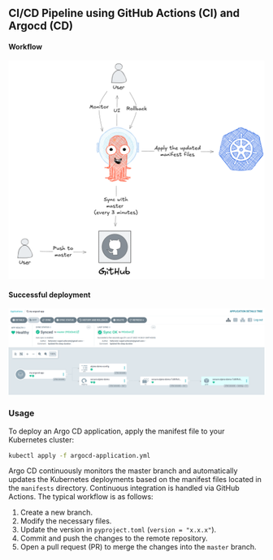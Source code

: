 ## CI/CD Pipeline using GitHub Actions (CI) and Argocd (CD)

#### Workflow
![CD with Argocd](./argocd.png)

#### Successful deployment
![Successful deployment](./successful_deployment.png)

### Usage
To deploy an Argo CD application, apply the manifest file to your Kubernetes cluster:

```bash
kubectl apply -f argocd-application.yml
```

Argo CD continuously monitors the master branch and automatically updates the Kubernetes deployments based on the manifest files located in the `manifests` directory. Continuous integration is handled via GitHub Actions. The typical workflow is as follows:

1. Create a new branch.
2. Modify the necessary files.
3. Update the version in `pyproject.toml` (`version = "x.x.x"`).
4. Commit and push the changes to the remote repository.
5. Open a pull request (PR) to merge the changes into the `master` branch.
